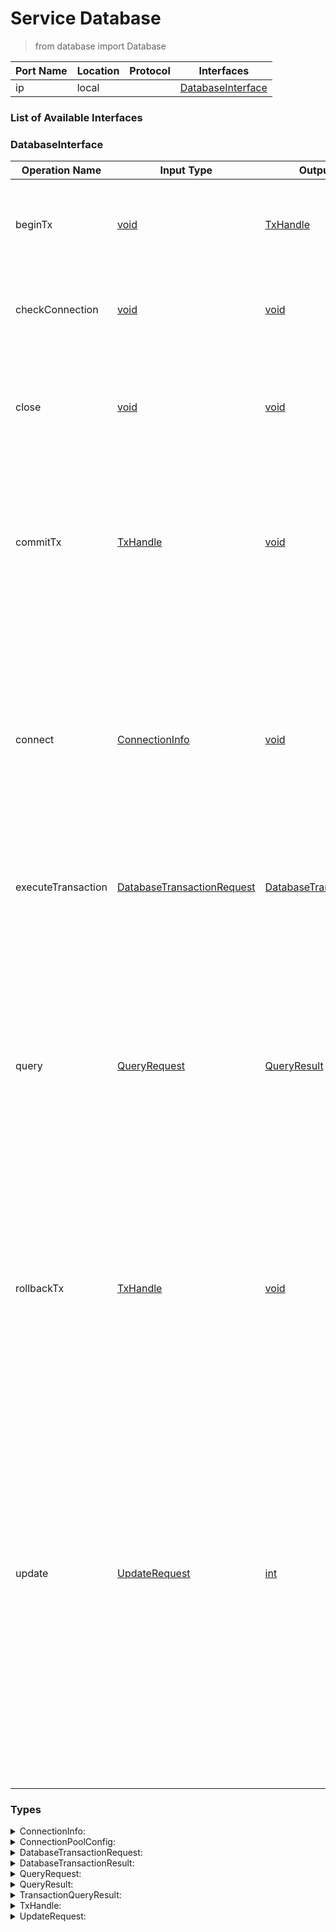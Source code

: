 <!-- markdownlint-disable -->
<!-- editorconfig-checker-disable -->
<!-- cSpell:disable -->

# Service Database

> from database import Database

| Port Name | Location | Protocol | Interfaces |
| --- | --- | --- | --- |
| ip | local | | <a href='#DatabaseInterface'>DatabaseInterface</a> |

### List of Available Interfaces

### DatabaseInterface

| Operation Name | Input Type | Output Type | Faults | Description |
| --- | --- | --- | --- | --- |
| beginTx | <a href="#void">void</a> | <a href='#TxHandle'>TxHandle</a> | <details><summary>SQLException</summary>undefined</details><details><summary>ConnectionError</summary>undefined</details> | <br>	  Designates a connection from the connection pool as an open transaction, and returns an int which can be used to refer to the now open transaction.	<br>	 |
| checkConnection | <a href="#void">void</a> | <a href='#void'>void</a> | <details><summary>ConnectionError</summary>undefined</details> | <br>	  Checks the connection with the database. Throws ConnectionError if the connection is not functioning properly.<br>	  |
| close | <a href="#void">void</a> | <a href='#void'>void</a> | - | <br>	  Explicitly closes a database connection<br>	  Per default the close happens on reconnect or on termination of the<br>	  Database service, eg. when the enclosing program finishes.<br>	  |
| commitTx | <a href="#TxHandle">TxHandle</a> | <a href='#void'>void</a> | <details><summary>TransactionException</summary>undefined</details><details><summary>SQLException</summary>undefined</details><details><summary>ConnectionError</summary>undefined</details> | <br>	  Commits and closes the connection associated with the transaction handle in CommitTransactionRequest. The connection is<br>	  then returned to the connection pool, and any further actions attempted using the transaction handle will throw a TransactionException.<br>	 |
| connect | <a href="#ConnectionInfo">ConnectionInfo</a> | <a href='#void'>void</a> | <details><summary>InvalidDriver</summary>undefined</details><details><summary>ConnectionError</summary>undefined</details><details><summary>DriverClassNotFound</summary>undefined</details> | <br>	  Connects to a database and closes any potential preexisting database connection.  <br>	 <br>	  Example with HSQLDB:<br>	  with ( connectionInfo ) {<br>	      .username = "sa";<br>	      .password = "";<br>	      .host = "";<br>	      .database = "file:weatherdb/weatherdb"; // "." for memory-only<br>	      .driver = "hsqldb_embedded"<br>	  };<br>	  connect@Database( connectionInfo )( void );<br>	  |
| executeTransaction | <a href="#DatabaseTransactionRequest">DatabaseTransactionRequest</a> | <a href='#DatabaseTransactionResult'>DatabaseTransactionResult</a> | <details><summary>SQLException</summary>undefined</details><details><summary>ConnectionError</summary>undefined</details> | <br>	  Executes more than one database command in a single transaction<br>	  |
| query | <a href="#QueryRequest">QueryRequest</a> | <a href='#QueryResult'>QueryResult</a> | <details><summary>TransactionException</summary>undefined</details><details><summary>SQLException</summary>undefined</details><details><summary>ConnectionError</summary>undefined</details> | <br>	  Queries the database and returns a result set<br>	 <br>	  Example with SQL parameters:<br>	  queryRequest =<br>	      "SELECT city, country, data FROM weather " +<br>	      "WHERE city=:city AND country=:country";<br>	  queryRequest.city = City;<br>	  queryRequest.country = Country;<br>	  query@Database( queryRequest )( queryResponse );<br>	 <br>	  _template:<br>	  Field _template allows for the definition of a specific output template.<br>	  Assume, e.g., to have a table with the following columns:<br>	  | col1 | col2 | col3 | col4 |<br>	  If _template is not used the output will be rows with the following format:<br>	  row<br>	   |-col1<br>	   |-col2<br>	   |-col3<br>	   |-col4<br>	  Now let us suppose we would like to have the following structure for each row:<br>	  row<br>	    |-mycol1			contains content of col1<br>	        |-mycol2		contains content of col2<br>	  	 |-mycol3		contains content of col3<br>	    |-mycol4			contains content of col4<br>	 <br>	  In order to achieve this, we can use field _template as it follows:<br>	    with( query_request._template ) {<br>	      .mycol1 = "col1";<br>	      .mycol1.mycol2 = "col2";<br>	      .mycol1.mycol2.mycol3 = "col3";<br>	      .mycol4 = "col4"<br>	    }<br>	  _template does not currently support vectors.<br>	  <br>	   To run the query within specific transaction, a transaction handle can be provided along with the updateRequest.<br>	 	 	To execute the queryRequest above in an open transaction with txHandle 42, we can call update in the following way:<br>	 		updateDatabase@Database( {<br>	 			txHandle = 42<br>	  			query = updateRequest	<br>	 		} )( ret )<br>	  |
| rollbackTx | <a href="#TxHandle">TxHandle</a> | <a href='#void'>void</a> | <details><summary>TransactionException</summary>undefined</details><details><summary>SQLException</summary>undefined</details><details><summary>ConnectionError</summary>undefined</details> | <br>	  Rolls back and closes the connection associated with the handle TxHandle. The connection is<br>	  then returned to the connection pool, and any further actions attempted using the transaction handle will throw a TransactionException.<br>	 |
| update | <a href="#UpdateRequest">UpdateRequest</a> | <a href='#int'>int</a> | <details><summary>TransactionException</summary>undefined</details><details><summary>SQLException</summary>undefined</details><details><summary>ConnectionError</summary>undefined</details> | <br>	  Updates the database and returns a single status code<br>	 <br>	  Example with SQL parameters:<br>	  updateRequest =<br>	      "INSERT INTO weather(city, country, data) " +<br>	      "VALUES (:city, :country, :data)";<br>	  updateRequest.city = City;<br>	  updateRequest.country = Country;<br>	  updateRequest.data = r;<br>	  update@Database( updateRequest )( ret )<br>	 <br>	  To run the update within specific transaction, a transaction handle can be provided along with the updateRequest.<br>	  	To execute the updateRequest above in an open transaction with txHandle 42, we can call update in the following way:<br>	 	updateDatabase@Database( {<br>	 		txHandle = 42<br>	  		update = updateRequest	<br>	 	} )( ret )<br>	  <br>	  |


### Types

<details>
<summary><span id="ConnectionInfo">ConnectionInfo: 
</span>
</summary>

##### Type Declaration
<pre>
void &#123;
&nbsp;&nbsp;database[1,1]: string // 
&nbsp;&nbsp;password[1,1]: string // 
&nbsp;&nbsp;checkConnection[0,1]: int // 
&nbsp;&nbsp;driver[1,1]: string &#123;
&nbsp;&nbsp;&nbsp;&nbsp;class[0,1]: string //  it allows for specifying a specific driver Java class
&nbsp;&nbsp;&#125; // 
&nbsp;&nbsp;port[0,1]: int // 
&nbsp;&nbsp;connectionPoolConfig[0,1]: <a href='#ConnectionPoolConfig'>ConnectionPoolConfig</a> // 
&nbsp;&nbsp;toLowerCase[0,1]: bool // 
&nbsp;&nbsp;host[1,1]: string // 
&nbsp;&nbsp;toUpperCase[0,1]: bool // 
&nbsp;&nbsp;attributes[0,1]: string // 
&nbsp;&nbsp;username[1,1]: string // 
&#125;
</pre>
</details>
<details>
<summary><span id="ConnectionPoolConfig">ConnectionPoolConfig: 
</span>
</summary>

##### Type Declaration
<pre>
void &#123;
&nbsp;&nbsp;transactionIsolation[0,1]: string // 
&nbsp;&nbsp;initializationFailTimeout[0,1]: int // 
&nbsp;&nbsp;validationTimeout[0,1]: int // 
&nbsp;&nbsp;catalog[0,1]: string // 
&nbsp;&nbsp;readOnly[0,1]: bool // 
&nbsp;&nbsp;isolateInternalQueries[0,1]: bool // 
&nbsp;&nbsp;maxLifetime[0,1]: int // 
&nbsp;&nbsp;connectionInitSql[0,1]: string // 
&nbsp;&nbsp;minimumIdle[0,1]: int // 
&nbsp;&nbsp;idleTimeout[0,1]: int // 
&nbsp;&nbsp;connectionTestQuery[0,1]: string // 
&nbsp;&nbsp;maximumPoolSize[0,1]: int // 
&nbsp;&nbsp;connectionTimeout[0,1]: int // 
&nbsp;&nbsp;poolName[0,1]: string // 
&#125;
</pre>
</details>
<details>
<summary><span id="DatabaseTransactionRequest">DatabaseTransactionRequest: 
</span>
</summary>

##### Type Declaration
<pre>
void &#123;
&nbsp;&nbsp;statement[1,1]: string // 
&#125;
</pre>
</details>
<details>
<summary><span id="DatabaseTransactionResult">DatabaseTransactionResult: 
</span>
</summary>

##### Type Declaration
<pre>
void &#123;
&nbsp;&nbsp;result[0,1]: <a href='#TransactionQueryResult'>TransactionQueryResult</a> // 
&#125;
</pre>
</details>
<details>
<summary><span id="QueryRequest">QueryRequest: 
</span>
</summary>

##### Type Declaration
<pre>
string
|void &#123;
&nbsp;&nbsp;txHandle[1,1]: <a href='#TxHandle'>TxHandle</a> // 
&nbsp;&nbsp;query[1,1]: string // 
&#125;

</pre>
</details>
<details>
<summary><span id="QueryResult">QueryResult: 
</span>
</summary>

##### Type Declaration
<pre>
void &#123;
&nbsp;&nbsp;row[0,1]: void // 
&#125;
</pre>
</details>
<details>
<summary><span id="TransactionQueryResult">TransactionQueryResult: 
</span>
</summary>

##### Type Declaration
<pre>
int &#123;
&nbsp;&nbsp;row[0,1]: void // 
&#125;
</pre>
</details>
<details>
<summary><span id="TxHandle">TxHandle: 
</span>
</summary>

##### Type Declaration
<pre>
long
</pre>
</details>
<details>
<summary><span id="UpdateRequest">UpdateRequest: 
</span>
</summary>

##### Type Declaration
<pre>
string
|void &#123;
&nbsp;&nbsp;txHandle[1,1]: <a href='#TxHandle'>TxHandle</a> // 
&nbsp;&nbsp;update[1,1]: string // 
&#125;

</pre>
</details>
